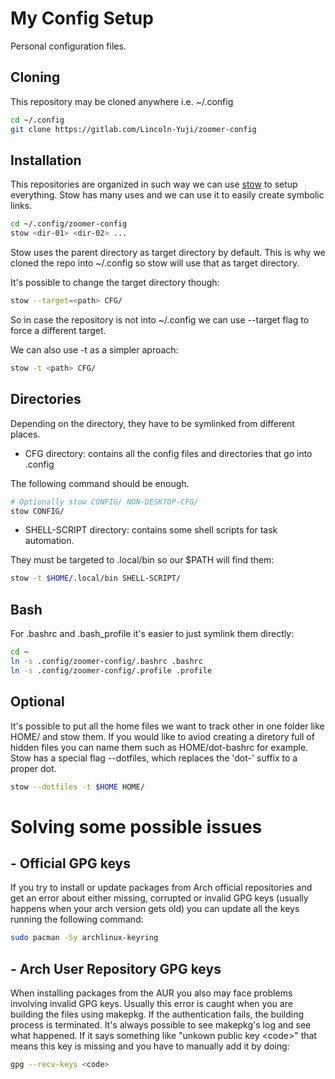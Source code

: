 # My Config Setup

Personal configuration files.

## Cloning

This repository may be cloned anywhere i.e. ~/.config

```bash
cd ~/.config
git clone https://gitlab.com/Lincoln-Yuji/zoomer-config
```

## Installation

This repositories are organized in such way we can use [stow](https://github.com/aspiers/stow)
to setup everything. Stow has many uses and we can use it to easily create symbolic links.

```bash
cd ~/.config/zoomer-config
stow <dir-01> <dir-02> ...
```

Stow uses the parent directory as target directory by default. This is why we cloned the repo into ~/.config so stow
will use that as target directory.

It's possible to change the target directory though:

```bash
stow --target=<path> CFG/
```

So in case the repository is not into ~/.config we can use --target flag to force a different
target.

We can also use -t as a simpler aproach:

```bash
stow -t <path> CFG/
```

## Directories

Depending on the directory, they have to be symlinked from different places.

+ CFG directory: contains all the config files and directories that go into .config

The following command should be enough.
```bash
# Optionally stow CONFIG/ NON-DESKTOP-CFG/
stow CONFIG/
```

+ SHELL-SCRIPT directory: contains some shell scripts for task automation.

They must be targeted to .local/bin so our $PATH will find them:
```bash
stow -t $HOME/.local/bin SHELL-SCRIPT/
```

## Bash

For .bashrc and .bash\_profile it's easier to just symlink them directly:
```bash
cd ~
ln -s .config/zoomer-config/.bashrc .bashrc
ln -s .config/zoomer-config/.profile .profile
```


## Optional

It's possible to put all the home files we want to track other in one folder like HOME/ and
stow them. If you would like to aviod creating a diretory full of hidden files you can name
them such as HOME/dot-bashrc for example. Stow has a special flag --dotfiles, which replaces
the 'dot-' suffix to a proper dot.

```bash
stow --dotfiles -t $HOME HOME/
```

# Solving some possible issues

## - Official GPG keys

If you try to install or update packages from Arch official repositories and get an error
about either missing, corrupted or invalid GPG keys (usually happens when your arch version
gets old) you can update all the keys running the following command:

```bash
sudo pacman -Sy archlinux-keyring
```

## - Arch User Repository GPG keys

When installing packages from the AUR you also may face problems involving invalid GPG keys.
Usually this error is caught when you are building the files using makepkg. If the authentication
fails, the building process is terminated. It's always possible to see makepkg's log and see
what happened. If it says something like "unkown public key \<code\>" that means this key is
missing and you have to manually add it by doing:

```bash
gpg --recv-keys <code>
```

